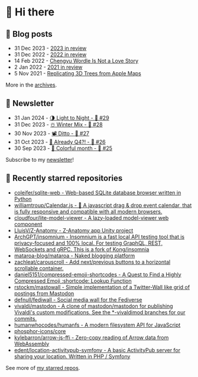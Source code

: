 # 👋 Hi there

## 📝 Blog posts

<!-- feed start -->
- 31 Dec 2023 - [2023 in review](https://cheeaun.com/blog/2023/12/2023-in-review/)
- 31 Dec 2022 - [2022 in review](https://cheeaun.com/blog/2022/12/2022-in-review/)
- 14 Feb 2022 - [Chengyu Wordle Is Not a Love Story](https://cheeaun.com/blog/2022/02/chengyu-wordle-is-not-a-love-story/)
- 2 Jan 2022 - [2021 in review](https://cheeaun.com/blog/2022/01/2021-in-review/)
- 5 Nov 2021 - [Replicating 3D Trees from Apple Maps](https://cheeaun.com/blog/2021/11/replicating-3d-trees-apple-maps/)
<!-- feed end -->

More in the [archives](https://cheeaun.com/blog/archives/).

## 📰 Newsletter

<!-- newsletter start -->
- 31 Jan 2024 - [🌗 Light to Night - 🥫 #29](https://cheeaun.substack.com/p/light-to-night-29)
- 31 Dec 2023 - [☃️ Winter Mix - 🥫 #28](https://cheeaun.substack.com/p/winter-mix-28)
- 30 Nov 2023 - [📽️ Ditto - 🥫 #27](https://cheeaun.substack.com/p/ditto-27)
- 31 Oct 2023 - [🫣 Already Q4?! - 🥫 #26](https://cheeaun.substack.com/p/already-q4-26)
- 30 Sep 2023 - [🎨 Colorful month - 🥫 #25](https://cheeaun.substack.com/p/colorful-month-25)
<!-- newsletter end -->

Subscribe to my [newsletter](https://cheeaun.substack.com/)!

## 🌟 Recently starred repositories

<!-- starred repos start -->
- [coleifer/sqlite-web - Web-based SQLite database browser written in Python](https://github.com/coleifer/sqlite-web)
- [williamtroup/Calendar.js - 📅 A javascript drag & drop event calendar, that is fully responsive and compatible with all modern browsers.](https://github.com/williamtroup/Calendar.js)
- [cloudfour/lite-model-viewer - A lazy-loaded model-viewer web component](https://github.com/cloudfour/lite-model-viewer)
- [LluisV/Z-Anatomy - Z-Anatomy app Unity project](https://github.com/LluisV/Z-Anatomy)
- [ArchGPT/insomnium - Insomnium is a fast local API testing tool that is privacy-focused and 100% local. For testing GraphQL, REST, WebSockets and gRPC. This is a fork of Kong/insomnia](https://github.com/ArchGPT/insomnium)
- [mataroa-blog/mataroa - Naked blogging platform](https://github.com/mataroa-blog/mataroa)
- [zachleat/carouscroll - Add next/previous buttons to a horizontal scrollable container.](https://github.com/zachleat/carouscroll)
- [daniel5151/compressed-emoji-shortcodes - A Quest to Find a Highly Compressed Emoji :shortcode: Lookup Function](https://github.com/daniel5151/compressed-emoji-shortcodes)
- [rstockm/mastowall - Simple implementation of a Twitter-Wall like grid of postings from Mastodon](https://github.com/rstockm/mastowall)
- [defnull/fediwall - Social media wall for the Fediverse](https://github.com/defnull/fediwall)
- [vivaldi/mastodon - A clone of mastodon/mastodon for publishing Vivaldi's custom modifications. See the *-vivaldimod branches for our commits.](https://github.com/vivaldi/mastodon)
- [humanwhocodes/humanfs - A modern filesystem API for JavaScript](https://github.com/humanwhocodes/humanfs)
- [phosphor-icons/core](https://github.com/phosphor-icons/core)
- [kylebarron/arrow-js-ffi - Zero-copy reading of Arrow data from WebAssembly](https://github.com/kylebarron/arrow-js-ffi)
- [edent/location-activitypub-symfony - A basic ActivityPub server for sharing your location. Written in PHP / Symfony](https://github.com/edent/location-activitypub-symfony)
<!-- starred repos end -->

See more of [my starred repos](https://github.com/stars/cheeaun/).
